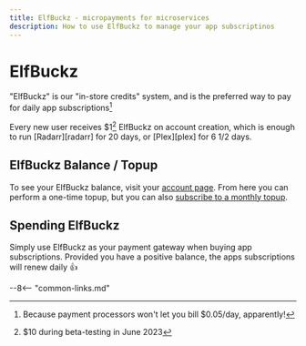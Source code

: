 ```yaml
---
title: ElfBuckz - micropayments for microservices
description: How to use ElfBuckz to manage your app subscriptinos
---
```


# ElfBuckz

"ElfBuckz" is our "in-store credits" system, and is the preferred way to pay for daily app subscriptions[^1]

Every new user receives $1[^2] ElfBuckz on account creation, which is enough to run [Radarr][radarr] for 20 days, or [Plex][plex] for 6 1/2 days.

## ElfBuckz Balance / Topup

To see your ElfBuckz balance, visit your [account page](https://store.elfhosted.com/my-account/account-funds/). From here you can perform a one-time topup, but you can also [subscribe to a monthly topup](https://store.elfhosted.com/product/elfbuckz-topup/).

## Spending ElfBuckz

Simply use ElfBuckz as your payment gateway when buying app subscriptions. Provided you have a positive balance, the apps subscriptions will renew daily :thumbsup:

[^1]: Because payment processors won't let you bill $0.05/day, apparently!
[^2]: $10 during beta-testing in June 2023

--8<-- "common-links.md"